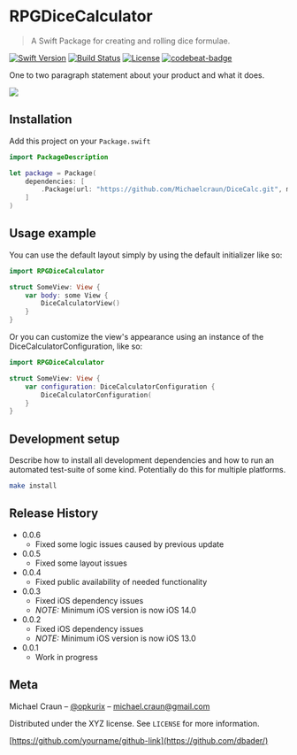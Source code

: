 # RPGDiceCalculator
> A Swift Package for creating and rolling dice formulae. 

[![Swift Version][swift-image]][swift-url]
[![Build Status][travis-image]][travis-url]
[![License][license-image]][license-url]
[![codebeat-badge][codebeat-image]][codebeat-url]

One to two paragraph statement about your product and what it does.

![](header.png)

## Installation

Add this project on your `Package.swift`

```swift
import PackageDescription

let package = Package(
    dependencies: [
        .Package(url: "https://github.com/Michaelcraun/DiceCalc.git", majorVersion: 0, minor: 0)
    ]
)
```

## Usage example

You can use the default layout simply by using the default initializer like so:
```swift
import RPGDiceCalculator

struct SomeView: View {
    var body: some View {
        DiceCalculatorView()
    }
}
```

Or you can customize the view's appearance using an instance of the DiceCalculatorConfiguration, like so:
```swift
import RPGDiceCalculator

struct SomeView: View {
    var configuration: DiceCalculatorConfiguration {
        DiceCalculatorConfiguration(
    }
}
```

## Development setup

Describe how to install all development dependencies and how to run an automated test-suite of some kind. Potentially do this for multiple platforms.

```sh
make install
```

## Release History

* 0.0.6
    * Fixed some logic issues caused by previous update
* 0.0.5
    * Fixed some layout issues
* 0.0.4
    * Fixed public availability of needed functionality
* 0.0.3
    * Fixed iOS dependency issues
    * *NOTE:* Minimum iOS version is now iOS 14.0
* 0.0.2
    * Fixed iOS dependency issues
    * *NOTE:* Minimum iOS version is now iOS 13.0
* 0.0.1
    * Work in progress

## Meta

Michael Craun – [@opkurix](https://twitter.com/opkurix) – michael.craun@gmail.com

Distributed under the XYZ license. See ``LICENSE`` for more information.

[https://github.com/yourname/github-link](https://github.com/dbader/)

[swift-image]:https://img.shields.io/badge/swift-3.0-orange.svg
[swift-url]: https://swift.org/
[license-image]: https://img.shields.io/badge/License-MIT-blue.svg
[license-url]: LICENSE
[travis-image]: https://img.shields.io/travis/dbader/node-datadog-metrics/master.svg
[travis-url]: https://travis-ci.org/dbader/node-datadog-metrics
[codebeat-image]: https://codebeat.co/badges/c19b47ea-2f9d-45df-8458-b2d952fe9dad
[codebeat-url]: https://codebeat.co/projects/github-com-vsouza-awesomeios-com
